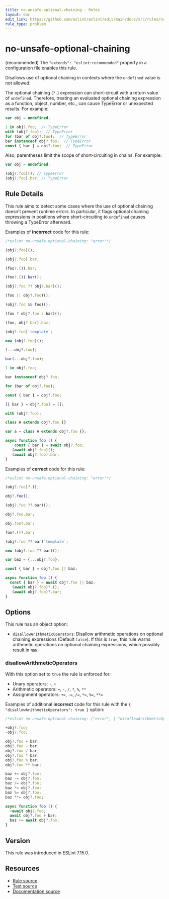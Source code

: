 ```yaml
---
title: no-unsafe-optional-chaining - Rules
layout: doc
edit_link: https://github.com/eslint/eslint/edit/main/docs/src/rules/no-unsafe-optional-chaining.md
rule_type: problem
---
```

<!-- Note: No pull requests accepted for this file. See README.md in the root directory for details. -->

# no-unsafe-optional-chaining

(recommended) The `"extends": "eslint:recommended"` property in a configuration file enables this rule.

Disallows use of optional chaining in contexts where the `undefined` value is not allowed.

The optional chaining (`?.`) expression can short-circuit with a return value of `undefined`. Therefore, treating an evaluated optional chaining expression as a function, object, number, etc., can cause TypeError or unexpected results. For example:

```js
var obj = undefined;

1 in obj?.foo;  // TypeError
with (obj?.foo);  // TypeError
for (bar of obj?.foo);  // TypeError
bar instanceof obj?.foo;  // TypeError
const { bar } = obj?.foo;  // TypeError
```

Also, parentheses limit the scope of short-circuiting in chains. For example:

```js
var obj = undefined;

(obj?.foo)(); // TypeError
(obj?.foo).bar; // TypeError
```

## Rule Details

This rule aims to detect some cases where the use of optional chaining doesn't prevent runtime errors. In particular, it flags optional chaining expressions in positions where short-circuiting to `undefined` causes throwing a TypeError afterward.

Examples of **incorrect** code for this rule:

```js
/*eslint no-unsafe-optional-chaining: "error"*/

(obj?.foo)();

(obj?.foo).bar;

(foo?.()).bar;

(foo?.()).bar();

(obj?.foo ?? obj?.bar)();

(foo || obj?.foo)();

(obj?.foo && foo)();

(foo ? obj?.foo : bar)();

(foo, obj?.bar).baz;

(obj?.foo)`template`;

new (obj?.foo)();

[...obj?.foo];

bar(...obj?.foo);

1 in obj?.foo;

bar instanceof obj?.foo;

for (bar of obj?.foo);

const { bar } = obj?.foo;

[{ bar } = obj?.foo] = [];

with (obj?.foo);

class A extends obj?.foo {}

var a = class A extends obj?.foo {};

async function foo () {
    const { bar } = await obj?.foo;
   (await obj?.foo)();
   (await obj?.foo).bar;
}
```

Examples of **correct** code for this rule:

```js
/*eslint no-unsafe-optional-chaining: "error"*/

(obj?.foo)?.();

obj?.foo();

(obj?.foo ?? bar)();

obj?.foo.bar;

obj.foo?.bar;

foo?.()?.bar;

(obj?.foo ?? bar)`template`;

new (obj?.foo ?? bar)();

var baz = {...obj?.foo};

const { bar } = obj?.foo || baz;

async function foo () {
  const { bar } = await obj?.foo || baz;
   (await obj?.foo)?.();
   (await obj?.foo)?.bar;
}
```

## Options

This rule has an object option:

* `disallowArithmeticOperators`: Disallow arithmetic operations on optional chaining expressions (Default `false`). If this is `true`, this rule warns arithmetic operations on optional chaining expressions, which possibly result in `NaN`.

### disallowArithmeticOperators

With this option set to `true` the rule is enforced for:

* Unary operators: `-`, `+`
* Arithmetic operators: `+`, `-`, `/`, `*`, `%`, `**`
* Assignment operators: `+=`, `-=`, `/=`, `*=`, `%=`, `**=`

Examples of additional **incorrect** code for this rule with the `{ "disallowArithmeticOperators": true }` option:

```js
/*eslint no-unsafe-optional-chaining: ["error", { "disallowArithmeticOperators": true }]*/

+obj?.foo;
-obj?.foo;

obj?.foo + bar;
obj?.foo - bar;
obj?.foo / bar;
obj?.foo * bar;
obj?.foo % bar;
obj?.foo ** bar;

baz += obj?.foo;
baz -= obj?.foo;
baz /= obj?.foo;
baz *= obj?.foo;
baz %= obj?.foo;
baz **= obj?.foo;

async function foo () {
  +await obj?.foo;
  await obj?.foo + bar;
  baz += await obj?.foo;
}
```

## Version

This rule was introduced in ESLint 7.15.0.

## Resources

* [Rule source](https://github.com/eslint/eslint/tree/HEAD/lib/rules/no-unsafe-optional-chaining.js)
* [Test source](https://github.com/eslint/eslint/tree/HEAD/tests/lib/rules/no-unsafe-optional-chaining.js)
* [Documentation source](https://github.com/eslint/eslint/tree/HEAD/docs/src/rules/no-unsafe-optional-chaining.md)
